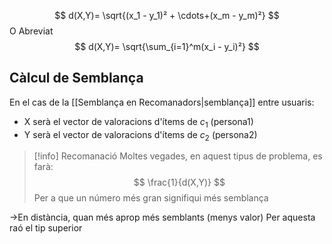 $$
d(X,Y)= \sqrt{(x_1 - y_1)² + \cdots+(x_m - y_m)²}
$$
O Abreviat
$$
d(X,Y)= \sqrt{\sum_{i=1}^m(x_i - y_i)²}
$$


## Càlcul de Semblança
En el cas de la [[Semblança en Recomanadors|semblança]] entre usuaris:
- X serà el vector de valoracions d'ítems de $c_1$ (persona1)
- Y serà el vector de valoracions d'ítems de $c_2$ (persona2)

>[!info] Recomanació
>Moltes vegades, en aquest tipus de problema, es farà:
>$$
>\frac{1}{d(X,Y)}
>$$
>Per a que un número més gran signifiqui més semblança

->En distància, quan més aprop més semblants (menys valor)
	Per aquesta raó el tip superior